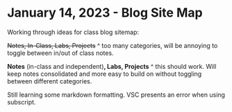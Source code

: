 # January 14, 2023 - Blog Site Map

Working through ideas for class blog sitemap:

~~Notes, In-Class, Labs, Projects~~
^ too many categories, will be annoying to toggle between in/out of class notes.

**Notes** (in-class and independent)**, Labs, Projects**
^ this should work. Will keep notes consolidated and more easy to build on without toggling between different categories.

Still learning some markdown formatting. VSC presents an error when using subscript.
